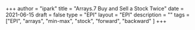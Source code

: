 +++
author = "ipark"
title = "Arrays.7 Buy and Sell a Stock Twice"
date =  2021-06-15
draft =  false
type = "EPI"
layout = "EPI"
description = ""
tags = ["EPI", "arrays", "min-max", "stock", "forward", "backward"
]
+++

<script src="https://gist.github.com/ipark-CS/16a2292d72088d190c25ad36e0869a1e.js"></script>
